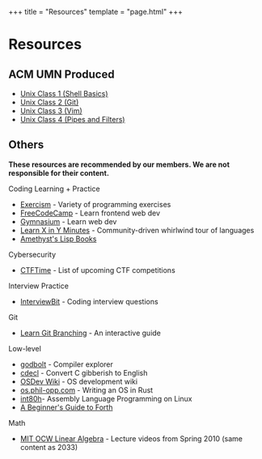 +++
title = "Resources"
template = "page.html"
+++

Resources
=========

ACM UMN Produced
----------------

-	[Unix Class 1 (Shell Basics)](https://acm.umn.edu/~nathan/unix-videos/ACM-UNIX_2018-09-14_twopane.mp4)
-	[Unix Class 2 (Git)](https://acm.umn.edu/~nathan/unix-videos/ACM-UNIX_2018-09-21_widescreen.mp4)
-	[Unix Class 3 (Vim)](https://acm.umn.edu/~nathan/unix-videos/ACM-UNIX_2018-09-28_twopane.mp4)
-	[Unix Class 4 (Pipes and Filters)](https://acm.umn.edu/~nathan/unix-videos/ACM-UNIX_2018-10-05_twopane.mp4)

Others
------

**These resources are recommended by our members. We are not responsible for their content.**

Coding Learning + Practice

- [Exercism](https://exercism.io/) - Variety of programming exercises
- [FreeCodeCamp](https://www.freecodecamp.org/) - Learn frontend web dev
- [Gymnasium](https://thegymnasium.com/) - Learn web dev
- [Learn X in Y Minutes](https://learnxinyminutes.com/) - Community-driven whirlwind tour of languages
- [Amethyst's Lisp Books](http://a.co/ghWE4Hw)

Cybersecurity

- [CTFTime](https://ctftime.org/) - List of upcoming CTF competitions

Interview Practice

- [InterviewBit](https://www.interviewbit.com/) - Coding interview questions

Git

- [Learn Git Branching](https://learngitbranching.js.org/) - An interactive guide

Low-level

- [godbolt](https://godbolt.org/) - Compiler explorer
- [cdecl](https://cdecl.org/) - Convert C gibberish to English
- [OSDev Wiki](https://wiki.osdev.org/Main_Page) - OS development wiki
- [os.phil-opp.com](https://os.phil-opp.com/) - Writing an OS in Rust
- [int80h](http://www.int80h.org/)- Assembly Language Programming on Linux
- [A Beginner's Guide to Forth](http://galileo.phys.virginia.edu/classes/551.jvn.fall01/primer.htm)

Math

- [MIT OCW Linear Algebra](https://ocw.mit.edu/courses/mathematics/18-06-linear-algebra-spring-2010/video-lectures/) - Lecture videos from Spring 2010 (same content as 2033)
```

